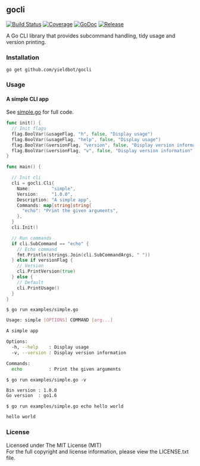 ## gocli

[![Build Status][travis-image]][travis-url] [![Coverage][coverage-image]][coverage-url] [![GoDoc][godoc-image]][godoc-url] [![Release][release-image]][release-url]

A Go CLI library that provides subcommand handling, tidy usage and version printing.

### Installation

```
go get github.com/yieldbot/gocli
```

### Usage

#### A simple CLI app

See [simple.go](examples/simple.go) for full code.

```go
func init() {
  // Init flags
  flag.BoolVar(&usageFlag, "h", false, "Display usage")
  flag.BoolVar(&usageFlag, "help", false, "Display usage")
  flag.BoolVar(&versionFlag, "version", false, "Display version information")
  flag.BoolVar(&versionFlag, "v", false, "Display version information")
}

func main() {

  // Init cli
  cli = gocli.Cli{
    Name:        "simple",
    Version:     "1.0.0",
    Description: "A simple app",
    Commands: map[string]string{
      "echo": "Print the given arguments",
    },
  }
  cli.Init()

  // Run commands
  if cli.SubCommand == "echo" {
    // Echo command
    fmt.Println(strings.Join(cli.SubCommandArgs, " "))
  } else if versionFlag {
    // Version
    cli.PrintVersion(true)
  } else {
    // Default
    cli.PrintUsage()
  }
}
```

```
$ go run examples/simple.go
```
```bash
Usage: simple [OPTIONS] COMMAND [arg...]

A simple app

Options:
  -h, --help    : Display usage
  -v, --version : Display version information

Commands:
  echo          : Print the given arguments
```

```
$ go run examples/simple.go -v
```
```bash
Bin version : 1.0.0
Go version  : go1.6
```

```
$ go run examples/simple.go echo hello world
```
```bash
hello world
```

### License

Licensed under The MIT License (MIT)  
For the full copyright and license information, please view the LICENSE.txt file.

[travis-url]: https://travis-ci.org/yieldbot/gocli
[travis-image]: https://travis-ci.org/yieldbot/gocli.svg?branch=master

[godoc-url]: https://godoc.org/github.com/yieldbot/gocli
[godoc-image]: https://godoc.org/github.com/yieldbot/gocli?status.svg

[release-url]: https://github.com/yieldbot/gocli/releases/tag/v2.1.0
[release-image]: https://img.shields.io/badge/release-v2.1.0-blue.svg

[coverage-url]: https://coveralls.io/github/yieldbot/gocli?branch=master
[coverage-image]: https://coveralls.io/repos/yieldbot/gocli/badge.svg?branch=master&service=github

